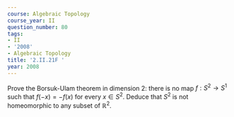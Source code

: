 ```yaml
---
course: Algebraic Topology
course_year: II
question_number: 80
tags:
- II
- '2008'
- Algebraic Topology
title: '2.II.21F '
year: 2008
---
```



Prove the Borsuk-Ulam theorem in dimension 2: there is no map $f: S^{2} \rightarrow S^{1}$ such that $f(-x)=-f(x)$ for every $x \in S^{2}$. Deduce that $S^{2}$ is not homeomorphic to any subset of $\mathbb{R}^{2}$.